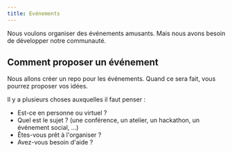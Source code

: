 ```yaml
---
title: Evénements
---
```


Nous voulons organiser des événements amusants.
Mais nous avons besoin de développer notre communauté.

## Comment proposer un événement

Nous allons créer un repo pour les événements. Quand ce sera fait, vous pourrez proposer vos idées.

Il y a plusieurs choses auxquelles il faut penser :

- Est-ce en personne ou virtuel ?
- Quel est le sujet ? (une conférence, un atelier, un hackathon, un événement social, ...)
- Êtes-vous prêt à l'organiser ?
- Avez-vous besoin d'aide ?
